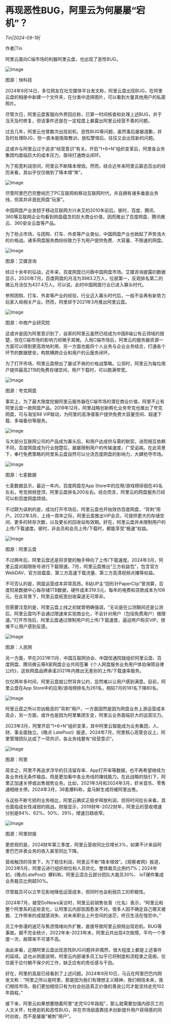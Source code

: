 # 再现恶性BUG，阿里云为何屡屡“宕机”？

*Tin|2024-09-19|*

作者|Tin

阿里云面向C端市场的利器阿里云盘，也出现了恶性BUG。

![Image](https://mp.toutiao.com/mp/agw/article_material/open_image/get?code=Y2M2NmRkNWU2OGYyOWJmZmU3N2JjZDIyYzM2ZDIwZjQsMTcyNjc1MzIxMDY1OQ==)

图源：快科技

2024年9月14日，多位网友在社交媒体平台发文称，阿里云盘出现BUG，在阿里云盘的相册中新建一个文件夹，在分类中选择图片，可以看到大量其他用户的私密照片。

尽管次日，阿里云盘客服向外界回应称，已第一时间核查和处理上述BUG，并于当天及时修复，但该事件还是在一定程度上暴露出阿里云经营不善的问题。

过去几年，阿里云也曾数次出现宕机、恶性BUG等问题，虽然事后屡屡道歉，并及时处理BUG，但一直未能吸取教训，放松警惕后，往往又会出现新的问题。

这或许与阿里云过于追求“经营意识”有关。开启“1+6+N”组织变革后，阿里各业务集团均面临巨大的成本压力，亟待打通商业闭环。

为了拓宽利润空间，阿里云不断降本增效。然而，结合近年来阿里云窘态百出的经历来看，其似乎仅仅做到了降本增“笑”。

![Image](https://mp.toutiao.com/mp/agw/article_material/open_image/get?code=ZTkwYmQzNmY3YzcwZjg2MDM2NGU4ZmM1MTFlNDM1ZGIsMTcyNjc1MzIxMDY1OQ==)

尽管阿里巴巴完整经历了PC互联网和移动互联网时代，并且拥有诸多垂直业务线，但其并非首批网盘“玩家”。

中国网盘产业发轫于移动互联网方兴未艾的2010年前后。彼时，百度、腾讯、360等互联网企业均看到网盘蕴含的巨大商业价值，因而推出了百度网盘、腾讯微云、360安全云盘等产品。

为了抢占市场，与团购、打车、外卖等产业类似，中国网盘产业也掀起了声势浩大的价格战。诸多网盘服务商纷纷致力于为用户提供免费、大容量、不限速的网盘。

![Image](https://mp.toutiao.com/mp/agw/article_material/open_image/get?code=MzNhMzMxOTY0MjQxNjRjN2QwMDlkMmEyOTYwODIzMmEsMTcyNjc1MzIxMDY1OQ==)

图源：艾媒咨询

经过十余年的征战，近年来，百度网盘已问鼎中国网盘市场。艾媒咨询披露的数据显示，2020年7月，百度网盘的月活为3983.2万人，位居第一，反观排名第二的微云月活仅为437.4万人。可以说，此时中国网盘行业已进入寡头时代。

参照团购、打车、外卖等产业的经验，行业迈入寡头时代后，一般不会再有新势力玩家入局相关产业。然而，阿里却于2021年3月推出阿里云盘。

![Image](https://mp.toutiao.com/mp/agw/article_material/open_image/get?code=NGMyNGMxYTIxOWMxYjlkY2Q2ZjhiYWMwNWZmZjM1Y2YsMTcyNjc1MzIxMDY2MA==)

图源：中商产业研究院

这或许是因为阿里意识到了，自家的阿里云虽然已经成为中国B端公有云领域的翘楚，但在C端市场的影响力却微乎其微。入局C端市场后，阿里云的服务器资源一方面可以得到更高效地利用，另一方面也能将个人业务与企业业务结合，打通各个环节的数据壁垒，构筑横跨企业和用户的云服务闭环。

为了打开市场，阿里云盘祭出了屡试不爽的价格战策略。公测时，阿里云为每位用户提供最高2TB的免费存储空间，用户下载时，可以跑满带宽。

![Image](https://mp.toutiao.com/mp/agw/article_material/open_image/get?code=OTZmM2EyZTM2NjUxZjJmMjcyYzZjMTYyNzlmYzA4NDcsMTcyNjc1MzIxMDY2MA==)

图源：夸克网盘

事实上，为了最大限度挖掘阿里云服务器在C端市场的潜在商业价值，阿里不止有阿里云盘一款网盘产品。2019年12月，阿里战略创新孵化业务夸克也推出了夸克网盘，可与淘宝88 VIP联动，为阿里的高净值客户提供免费大容量空间、超速下载、多端备份等服务。

![Image](https://mp.toutiao.com/mp/agw/article_material/open_image/get?code=NzY1ZTQyNTIyZTA2NGJlYWYxY2MwMmFjYWIyZDViZjksMTcyNjc1MzIxMDY2MA==)

与大部分互联网公司的产品成为寡头后，和用户达成供与需的默契，进而相互依赖不同，百度网盘成为行业翘楚后，屡屡限制用户的传输速度，广受诟病。在此背景下，奉行免费策略的阿里系云盘自然可以分流百度网盘的影响力，大肆抢夺市场。

![Image](https://mp.toutiao.com/mp/agw/article_material/open_image/get?code=NTEzNTkwMjI4N2JhODM0ZTZjODQ4YTA1ZGFiMGNmNzgsMTcyNjc1MzIxMDY2MA==)

图源：七麦数据

七麦数据显示，最近一年内，百度网盘在App Store中的应用/游戏榜徘徊在40名左右，夸克频频登顶，阿里云盘排名200左右。综合而言，阿里云的网盘服务已经可以和百度网盘颉颃。

不过颇为讽刺的是，成功打开市场后，阿里云盘也开始效仿百度网盘，“背刺”用户。2022年3月，上线一周年之际，阿里云盘推出VIP会员，可提供更大的存储空间、更多的转存次数，以及更长的回收站有效期。好在，阿里云盘并未限制用户的上传/下载速度。彼时，非会员和会员上传/下载时，都能享受“极速”权益。

![Image](https://mp.toutiao.com/mp/agw/article_material/open_image/get?code=OWE5NzJlYzYyMDZmYmVmYTk5MzI4MmRhZTAzYjYyMGIsMTcyNjc1MzIxMDY2MA==)

图源：阿里云盘

不过两年后，阿里云盘还是将贪婪的触手伸向了上传/下载速度。2024年3月，阿里云盘对超限账号进行下载限速。7月，阿里云盘推出“三方权益包”，包含官方WebDAV、官方挂载盘、第三方高速下载流量、第三方高清视频点播等权益。

不可否认的是，网盘运营成本异常高昂。B站UP主“回形针PaperClip”曾测算，百度阳泉数据中心每存储1TB数据，硬件成本319.5元，每年的电费和贷款成本为106元。在此背景下，阿里云盘拓宽创收渠道无可厚非。

但需要注意的是，阿里云盘上线之初就曾明确强调，“无论是在公测期间还是公测后，阿里云盘均不会通过限速来实现商业化，不会针对用户（包括免费用户）做限速。”打开市场后，阿里云盘通过限制用户的上传/下载速度，逼迫用户购买VIP，很难不让用户感到反感。

![Image](https://mp.toutiao.com/mp/agw/article_material/open_image/get?code=YTNiOTUxYjIxZDU3NmNiNzM2MjliZDQ5ODEwMDM1MTYsMTcyNjc1MzIxMDY2MA==)

图源：人民网

另一方面，早在2021年11月，中国互联网协会、中国信通院就组织阿里云盘、百度网盘、腾讯微云等8家网盘企业共同签署《个人网盘服务业务用户体验保障自律公约》，这些网盘品牌承诺2021年内推出无差别的上传/下载速率服务。

仅仅两年多时间，阿里云盘就公然背弃公约，显然难以让用户感到满意。目前，阿里云盘在App Store中的应用/游戏榜排名为261名，相较7月的181名下降80名。

![Image](https://mp.toutiao.com/mp/agw/article_material/open_image/get?code=MDA1M2VlYzgyOWE0MTRiYzE1NTQ5NWVkOGZmMzlhNjUsMTcyNjc1MzIxMDY2MA==)

阿里云盘之所以穷凶极恶的“背刺”用户，一方面固然是因为网盘业务上游运营成本高企，另一方面，或许也是因为阿里集团生变，阿里云业务面临巨大的运营压力。

2023年3月，阿里开启“1+6+N”组织变革，其中阿里云智能成为业务集团，人、财、事全面独立。《晚点 LatePost》报道，2024年7月，阿里核心高管会议上，阿里管理团队达成了一项共识，各业务线要有“经营意识”。

![Image](https://mp.toutiao.com/mp/agw/article_material/open_image/get?code=Mjg2OGFjMDM1YjUzZDc2NjY2ZjgxMzE4NjJlYjY2YTAsMTcyNjc1MzIxMDY2MA==)

图源：阿里

简言之，阿里不再追求浮华的日活留存率、App打开率等数据，也不再希望继续为各业务线无条件输血，而是更加看中各业务线的赚钱能力。在此战略的指引下，阿里正加速关停或出售弱势业务。比如，2021年3月和2024年3月，虾米音乐、零售通相继关停。2024年3月，36氪爆料称，盒马鲜生或将被阿里出售。

与这些不断亏损的业务相比，阿里云确实正稳步释放利润，但将时间拉长来看，其也面临成长性减弱的挑战。财报显示，2019财年-2022财年，阿里云的营收增速分别是84%、62%、50%、29%，增速日趋收窄。

![Image](https://mp.toutiao.com/mp/agw/article_material/open_image/get?code=MTQ3YWFiYWY0ZGMxODg5ZWI3NjcyMzhmNmI5OWIyNzIsMTcyNjc1MzIxMDY2MA==)

图源：阿里财报

更悲观的是，2024财年第三季度，阿里云营收同比仅增长3%，如果不计来自阿里巴巴并表业务的收入甚至同比下降。

营收触顶的背景下，为了稳住利润，阿里云不断“降本增效”。《观察者网》报道，2023年5月，阿里云进行组织岗位和人员优化，整体裁员比例约7%；2024年初，《晚点LatePost》爆料称，阿里云混合云部分团队大裁员30%、 IoT硬件集成业务裁员比例超50%。

尽管裁员可以立竿见影地降低运营成本，但同时也会削弱员工的积极性。

2024年7月，接受DoNews采访时，阿里云前销售张青（化名）表示，“阿里云和整个阿里系的这些变化，让阿里云内部氛围愈发不对。很多人因不确定自己哪天被裁、工作带来的成就感消失、对未来职业上升空间的迷茫，终日生活在惶恐中。”

员工中弥漫的迷茫与焦虑情绪向外扩散，直接导致阿里云频频出现宕机、BUG等事故。据不完全统计，2022年末-2023年末，阿里云共出现4次故障，平均一个季度一次，故障率不可谓不高。

由此来看，近期阿里云盘出现恶性BUG问题并非偶然，很大程度上都是上述事件的延续。这也从侧面说明，阿里云内部诸多员工似乎已将制度和流程束之高阁，仅仅疲于应付朝不保夕的工作，缺乏应有的责任感与干劲。

好在，阿里的高层已经看到了上述问题。2024年9月10日，马云在阿里巴巴内网发文称：“阿里之所以是阿里，那是因为我们有理想主义精神，我们相信未来，我们相信市场，我们更加相信只有为社会创造真正价值的善良公司才能坚持走完102年路程。”

接下来，阿里云如果想要随着阿里“走完102年路程”，那么就需要加强内部员工的人文关怀，杜绝宕机和恶性BUG，并在市场层面靠技术创新提升用户获得感的同时创收，而不是屡屡“被刺”用户”。

